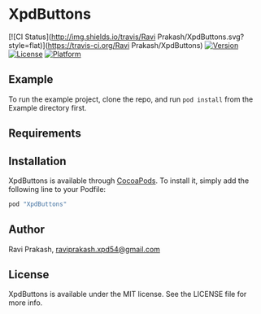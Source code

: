 # XpdButtons

[![CI Status](http://img.shields.io/travis/Ravi Prakash/XpdButtons.svg?style=flat)](https://travis-ci.org/Ravi Prakash/XpdButtons)
[![Version](https://img.shields.io/cocoapods/v/XpdButtons.svg?style=flat)](http://cocoapods.org/pods/XpdButtons)
[![License](https://img.shields.io/cocoapods/l/XpdButtons.svg?style=flat)](http://cocoapods.org/pods/XpdButtons)
[![Platform](https://img.shields.io/cocoapods/p/XpdButtons.svg?style=flat)](http://cocoapods.org/pods/XpdButtons)

## Example

To run the example project, clone the repo, and run `pod install` from the Example directory first.

## Requirements

## Installation

XpdButtons is available through [CocoaPods](http://cocoapods.org). To install
it, simply add the following line to your Podfile:

```ruby
pod "XpdButtons"
```

## Author

Ravi Prakash, raviprakash.xpd54@gmail.com

## License

XpdButtons is available under the MIT license. See the LICENSE file for more info.
